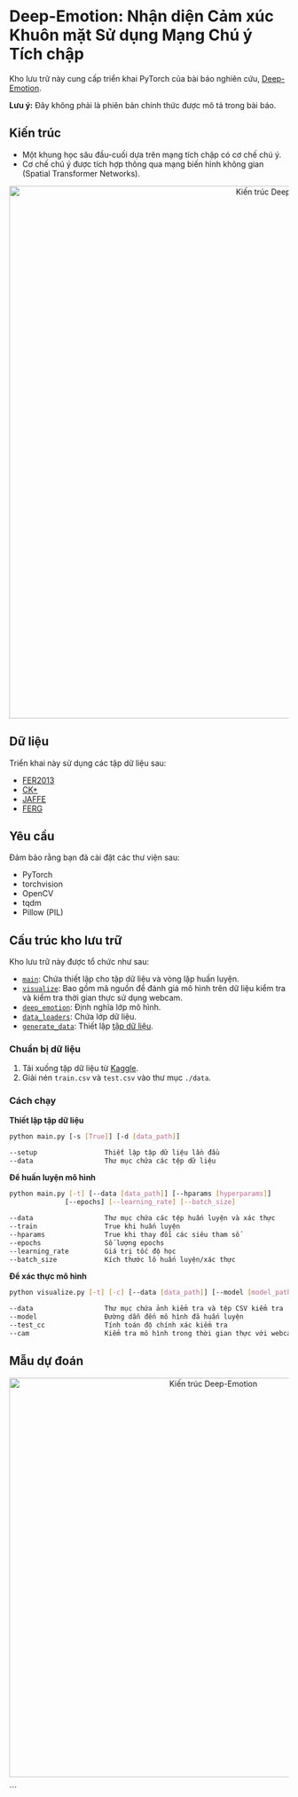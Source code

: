 # Deep-Emotion: Nhận diện Cảm xúc Khuôn mặt Sử dụng Mạng Chú ý Tích chập

Kho lưu trữ này cung cấp triển khai PyTorch của bài báo nghiên cứu, [Deep-Emotion](https://arxiv.org/abs/1902.01019).

**Lưu ý:** Đây không phải là phiên bản chính thức được mô tả trong bài báo.

## Kiến trúc
- Một khung học sâu đầu-cuối dựa trên mạng tích chập có cơ chế chú ý.
- Cơ chế chú ý được tích hợp thông qua mạng biến hình không gian (Spatial Transformer Networks).

<p align="center">
  <img src="imgs/net_arch.PNG" width="960" title="Kiến trúc Deep-Emotion">
</p>

## Dữ liệu
Triển khai này sử dụng các tập dữ liệu sau:
- [FER2013](https://www.kaggle.com/c/challenges-in-representation-learning-facial-expression-recognition-challenge/data)
- [CK+](https://ieeexplore.ieee.org/document/5543262)
- [JAFFE](https://www.researchgate.net/publication/220013358_The_japanese_female_facial_expression_jaffe_database)
- [FERG](https://homes.cs.washington.edu/~deepalia/papers/deepExpr_accv2016.pdf)

## Yêu cầu
Đảm bảo rằng bạn đã cài đặt các thư viện sau:
- PyTorch
- torchvision
- OpenCV
- tqdm
- Pillow (PIL)

## Cấu trúc kho lưu trữ
Kho lưu trữ này được tổ chức như sau:
- [`main`](/main.py): Chứa thiết lập cho tập dữ liệu và vòng lặp huấn luyện.
- [`visualize`](/visualize.py): Bao gồm mã nguồn để đánh giá mô hình trên dữ liệu kiểm tra và kiểm tra thời gian thực sử dụng webcam.
- [`deep_emotion`](/deep_emotion.py): Định nghĩa lớp mô hình.
- [`data_loaders`](/data_loaders.py): Chứa lớp dữ liệu.
- [`generate_data`](/generate_data.py): Thiết lập [tập dữ liệu](https://www.kaggle.com/c/challenges-in-representation-learning-facial-expression-recognition-challenge/data).

### Chuẩn bị dữ liệu
1. Tải xuống tập dữ liệu từ [Kaggle](https://www.kaggle.com/c/challenges-in-representation-learning-facial-expression-recognition-challenge/data).
2. Giải nén `train.csv` và `test.csv` vào thư mục `./data`.

### Cách chạy
**Thiết lập tập dữ liệu**
```bash
python main.py [-s [True]] [-d [data_path]]

--setup                 Thiết lập tập dữ liệu lần đầu
--data                  Thư mục chứa các tệp dữ liệu
```

**Để huấn luyện mô hình**
```bash
python main.py [-t] [--data [data_path]] [--hparams [hyperparams]]
              [--epochs] [--learning_rate] [--batch_size]

--data                  Thư mục chứa các tệp huấn luyện và xác thực
--train                 True khi huấn luyện
--hparams               True khi thay đổi các siêu tham số
--epochs                Số lượng epochs
--learning_rate         Giá trị tốc độ học
--batch_size            Kích thước lô huấn luyện/xác thực
```

**Để xác thực mô hình**
```bash
python visualize.py [-t] [-c] [--data [data_path]] [--model [model_path]]

--data                  Thư mục chứa ảnh kiểm tra và tệp CSV kiểm tra
--model                 Đường dẫn đến mô hình đã huấn luyện
--test_cc               Tính toán độ chính xác kiểm tra
--cam                   Kiểm tra mô hình trong thời gian thực với webcam kết nối qua USB
```

## Mẫu dự đoán
<p align="center">
  <img src="imgs/samples.png" width="720" title="Kiến trúc Deep-Emotion">
</p>
```
